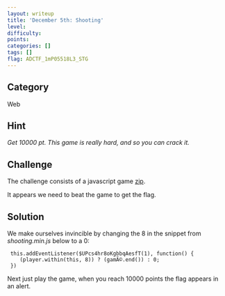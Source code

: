 ```yaml
---
layout: writeup
title: 'December 5th: Shooting'
level:
difficulty:
points:
categories: []
tags: []
flag: ADCTF_1mP05518L3_STG
---
```

## Category

Web

## Hint

*Get 10000 pt. This game is really hard, and so you can crack it.*

## Challenge

The challenge consists of a javascript game
[zip](files/dec5/shooting.zip).

It appears we need to beat the game to get the flag.

## Solution

We make ourselves invincible by changing the 8 in the snippet from
*shooting.min.js* below to a 0:

     this.addEventListener($UPcs4hr8oKgbbqAesfT(1), function() {
        (player.within(this, 8)) ? (gamÃ©.end()) : 0;
     })

Next just play the game, when you reach 10000 points the flag appears in
an alert.

